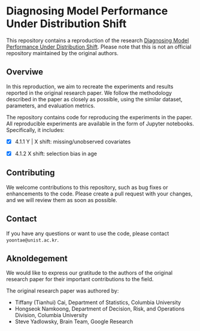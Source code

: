 # Diagnosing Model Performance Under Distribution Shift

This repository contains a reproduction of the research [Diagnosing Model Performance Under Distribution Shift](https://arxiv.org/abs/2303.02011). Please note that this is not an official repository maintained by the original authors.



## Overviwe
In this reproduction, we aim to recreate the experiments and results reported in the original research paper. We follow the methodology described in the paper as closely as possible, using the similar dataset, parameters, and evaluation metrics.

The repository contains code for reproducing the experiments in the paper. All reproducible experiments are available in the form of Jupyter notebooks. Specifically, it includes:
- [x] 4.1.1 Y | X shift: missing/unobserved covariates
- [x] 4.1.2 X shift: selection bias in age



## Contributing
We welcome contributions to this repository, such as bug fixes or enhancements to the code. Please create a pull request with your changes, and we will review them as soon as possible.


## Contact
If you have any questions or want to use the code, please contact `yoontae@unist.ac.kr`.


## Aknoldegement
We would like to express our gratitude to the authors of the original research paper for their important contributions to the field.

The original research paper was authored by:
- Tiffany (Tianhui) Cai, Department of Statistics, Columbia University
- Hongseok Namkoong, Department of Decision, Risk, and Operations Division, Columbia University
- Steve Yadlowsky, Brain Team, Google Research
